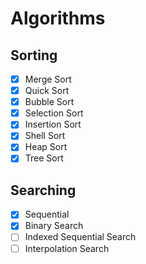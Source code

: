 # Algorithms

## Sorting

- [x] Merge Sort
- [x] Quick Sort
- [x] Bubble Sort
- [x] Selection Sort
- [x] Insertion Sort
- [x] Shell Sort
- [x] Heap Sort
- [x] Tree Sort

## Searching

- [x] Sequential
- [x] Binary Search
- [ ] Indexed Sequential Search
- [ ] Interpolation Search
